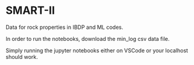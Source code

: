 # SMART-II
Data for rock properties in IBDP and ML codes.

In order to run the notebooks, download the min_log csv data file.   

Simply running the jupyter notebooks either on VSCode or your localhost should work.
